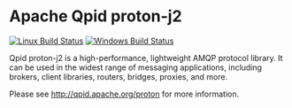 Apache Qpid proton-j2
=====================

[![Linux Build Status](https://travis-ci.org/apache/qpid-proton4j.svg?branch=master)](https://travis-ci.org/apache/qpid-proton4j)
[![Windows Build Status](https://ci.appveyor.com/api/projects/status/wh587qrxa3c22mh2/branch/master?svg=true)](https://ci.appveyor.com/project/ApacheSoftwareFoundation/qpid-proton4j/branch/master)


Qpid proton-j2 is a high-performance, lightweight AMQP protocol library. It can be
used in the widest range of messaging applications, including brokers, client
libraries, routers, bridges, proxies, and more.

Please see http://qpid.apache.org/proton for more information.

